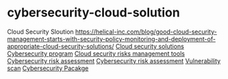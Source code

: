 # cybersecurity-cloud-solution
Cloud Security Sloution 
<a>https://helical-inc.com/blog/good-cloud-security-management-starts-with-security-policy-monitoring-and-deployment-of-appropriate-cloud-security-solutions/</a>
<a href="https://helical-inc.com/blog/good-cloud-security-management-starts-with-security-policy-monitoring-and-deployment-of-appropriate-cloud-security-solutions/">Cloud security solutions</a>
<a href="https://helical-inc.com/blog/people-process-and-technology-the-trifecta-of-cybersecurity-program/">Cybersecurity program</a>
<a href="https://helical-inc.com/hlcproducts/cybersecurity-risk-assessment/">Cloud security risks management tools</a>
<a href="https://helical-inc.com/hlcproducts/cybersecurity-risk-assessment/">Cybersecurity risk assessment</a>
<a href="https://helical-inc.com/hlcproducts/cybersecurity-risk-assessment/">Cybersecurity risk assessment</a>
<a href="https://helical-inc.com/hlcproducts/continuous-vulnerability-scanning/">Vulnerability scan</a>
<a href="https://helical-inc.com/starter-package/">Cybersecurity Pacakge</a>
